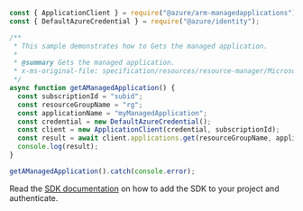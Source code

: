 ```javascript
const { ApplicationClient } = require("@azure/arm-managedapplications");
const { DefaultAzureCredential } = require("@azure/identity");

/**
 * This sample demonstrates how to Gets the managed application.
 *
 * @summary Gets the managed application.
 * x-ms-original-file: specification/resources/resource-manager/Microsoft.Solutions/stable/2018-06-01/examples/getApplication.json
 */
async function getAManagedApplication() {
  const subscriptionId = "subid";
  const resourceGroupName = "rg";
  const applicationName = "myManagedApplication";
  const credential = new DefaultAzureCredential();
  const client = new ApplicationClient(credential, subscriptionId);
  const result = await client.applications.get(resourceGroupName, applicationName);
  console.log(result);
}

getAManagedApplication().catch(console.error);
```

Read the [SDK documentation](https://github.com/Azure/azure-sdk-for-js/blob/%40azure%2Farm-managedapplications_2.0.1/sdk/managedapplications/arm-managedapplications/README.md) on how to add the SDK to your project and authenticate.
